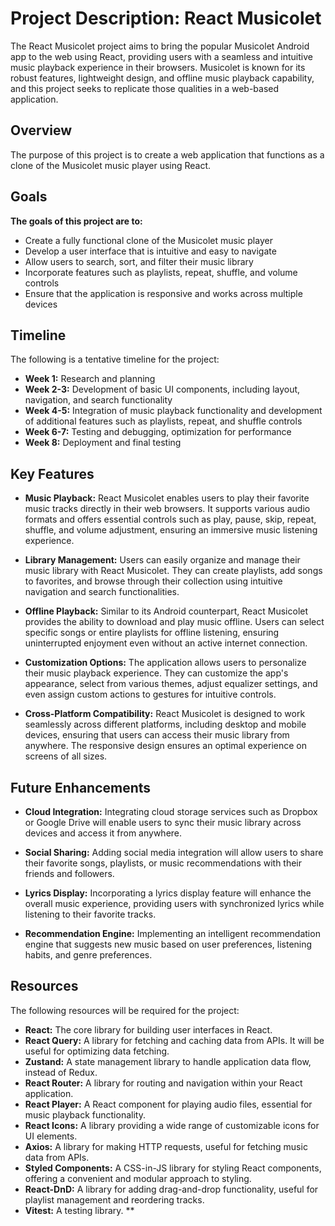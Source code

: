 # Project Description: React Musicolet

The React Musicolet project aims to bring the popular Musicolet Android app to the web using React, providing users with a seamless and intuitive music playback experience in their browsers. Musicolet is known for its robust features, lightweight design, and offline music playback capability, and this project seeks to replicate those qualities in a web-based application.

## Overview

The purpose of this project is to create a web application that functions as a clone of the Musicolet music player using React.

## Goals

**The goals of this project are to:**

- Create a fully functional clone of the Musicolet music player
- Develop a user interface that is intuitive and easy to navigate
- Allow users to search, sort, and filter their music library
- Incorporate features such as playlists, repeat, shuffle, and volume controls
- Ensure that the application is responsive and works across multiple devices

## Timeline

The following is a tentative timeline for the project:

- **Week 1:** Research and planning
- **Week 2-3:** Development of basic UI components, including layout, navigation, and search functionality
- **Week 4-5:** Integration of music playback functionality and development of additional features such as playlists, repeat, and shuffle controls
- **Week 6-7:** Testing and debugging, optimization for performance
- **Week 8:** Deployment and final testing

## Key Features

- **Music Playback:** React Musicolet enables users to play their favorite music tracks directly in their web browsers. It supports various audio formats and offers essential controls such as play, pause, skip, repeat, shuffle, and volume adjustment, ensuring an immersive music listening experience.

- **Library Management:** Users can easily organize and manage their music library with React Musicolet. They can create playlists, add songs to favorites, and browse through their collection using intuitive navigation and search functionalities.

- **Offline Playback:** Similar to its Android counterpart, React Musicolet provides the ability to download and play music offline. Users can select specific songs or entire playlists for offline listening, ensuring uninterrupted enjoyment even without an active internet connection.

- **Customization Options:** The application allows users to personalize their music playback experience. They can customize the app's appearance, select from various themes, adjust equalizer settings, and even assign custom actions to gestures for intuitive controls.

- **Cross-Platform Compatibility:** React Musicolet is designed to work seamlessly across different platforms, including desktop and mobile devices, ensuring that users can access their music library from anywhere. The responsive design ensures an optimal experience on screens of all sizes.

## Future Enhancements

- **Cloud Integration:** Integrating cloud storage services such as Dropbox or Google Drive will enable users to sync their music library across devices and access it from anywhere.

- **Social Sharing:** Adding social media integration will allow users to share their favorite songs, playlists, or music recommendations with their friends and followers.

- **Lyrics Display:** Incorporating a lyrics display feature will enhance the overall music experience, providing users with synchronized lyrics while listening to their favorite tracks.

- **Recommendation Engine:** Implementing an intelligent recommendation engine that suggests new music based on user preferences, listening habits, and genre preferences.

## Resources

The following resources will be required for the project:

- **React:** The core library for building user interfaces in React.
- **React Query:** A library for fetching and caching data from APIs. It will be useful for optimizing data fetching.
- **Zustand:** A state management library to handle application data flow, instead of Redux.
- **React Router:** A library for routing and navigation within your React application.
- **React Player:** A React component for playing audio files, essential for music playback functionality.
- **React Icons:** A library providing a wide range of customizable icons for UI elements.
- **Axios:** A library for making HTTP requests, useful for fetching music data from APIs.
- **Styled Components:** A CSS-in-JS library for styling React components, offering a convenient and modular approach to styling.
- **React-DnD:** A library for adding drag-and-drop functionality, useful for playlist management and reordering tracks.
- **Vitest:** A testing library.
  \*\*
